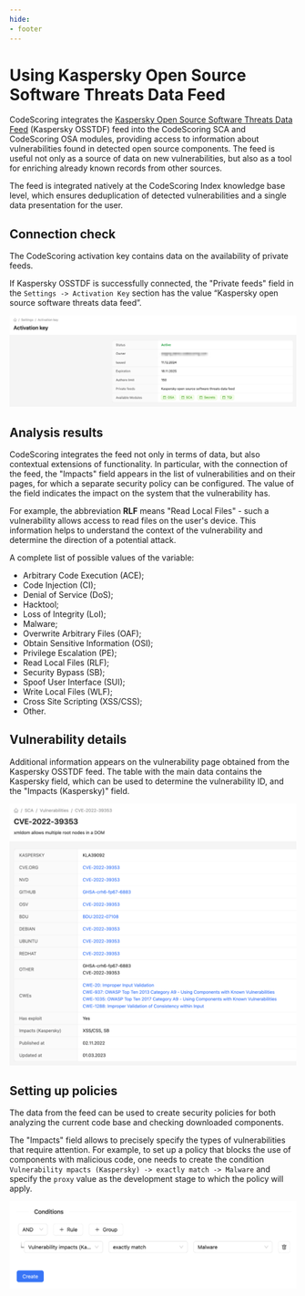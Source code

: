 ```yaml
---
hide:
- footer
---
```


# Using Kaspersky Open Source Software Threats Data Feed

CodeScoring integrates the [Kaspersky Open Source Software Threats Data Feed](https://www.kaspersky.com/open-source-feed) (Kaspersky OSSTDF) feed into the CodeScoring SCA and CodeScoring OSA modules, providing access to information about vulnerabilities found in detected open source components. The feed is useful not only as a source of data on new vulnerabilities, but also as a tool for enriching already known records from other sources.

The feed is integrated natively at the CodeScoring Index knowledge base level, which ensures deduplication of detected vulnerabilities and a single data presentation for the user.

## Connection check

The CodeScoring activation key contains data on the availability of private feeds.

If Kaspersky OSSTDF is successfully connected, the "Private feeds" field in the `Settings -> Activation Key` section has the value “Kaspersky open source software threats data feed”.

![Kaspersky activation](/assets/img/kaspersky-activation-en.png)

## Analysis results

CodeScoring integrates the feed not only in terms of data, but also contextual extensions of functionality. In particular, with the connection of the feed, the "Impacts" field appears in the list of vulnerabilities and on their pages, for which a separate security policy can be configured. The value of the field indicates the impact on the system that the vulnerability has.

For example, the abbreviation **RLF** means "Read Local Files" - such a vulnerability allows access to read files on the user's device. This information helps to understand the context of the vulnerability and determine the direction of a potential attack.

A complete list of possible values of the variable:

- Arbitrary Code Execution (ACE);
- Code Injection (CI);
- Denial of Service (DoS);
- Hacktool;
- Loss of Integrity (LoI);
- Malware;
- Overwrite Arbitrary Files (OAF);
- Obtain Sensitive Information (OSI);
- Privilege Escalation (PE);
- Read Local Files (RLF);
- Security Bypass (SB);
- Spoof User Interface (SUI);
- Write Local Files (WLF);
- Cross Site Scripting (XSS/CSS);
- Other.

## Vulnerability details

Additional information appears on the vulnerability page obtained from the Kaspersky OSSTDF feed. The table with the main data contains the Kaspersky field, which can be used to determine the vulnerability ID, and the "Impacts (Kaspersky)" field.

![Kaspersky vulnerability page](/assets/img/kaspersky-vulnerability-en.png)

## Setting up policies

The data from the feed can be used to create security policies for both analyzing the current code base and checking downloaded components.

The "Impacts" field allows to precisely specify the types of vulnerabilities that require attention. For example, to set up a policy that blocks the use of components with malicious code, one needs to create the condition `Vulnerability mpacts (Kaspersky) -> exactly match -> Malware` and specify the `proxy` value as the development stage to which the policy will apply.

![Kaspersky policy](/assets/img/kaspersky-policy-en.png)

